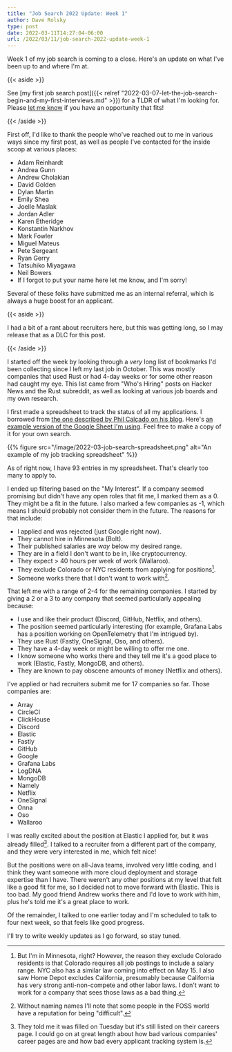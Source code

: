 ```yaml
---
title: "Job Search 2022 Update: Week 1"
author: Dave Rolsky
type: post
date: 2022-03-11T14:27:04-06:00
url: /2022/03/11/job-search-2022-update-week-1
---
```


Week 1 of my job search is coming to a close. Here's an update on what I've
been up to and where I'm at.

{{< aside >}}

See [my first job search post]({{< relref
"2022-03-07-let-the-job-search-begin-and-my-first-interviews.md" >}}) for a
TLDR of what I'm looking for. Please [let me know](mailto:autarch@urth.org) if
you have an opportunity that fits!

{{< /aside >}}

First off, I'd like to thank the people who've reached out to me in various
ways since my first post, as well as people I've contacted for the inside
scoop at various places:

- Adam Reinhardt
- Andrea Gunn
- Andrew Cholakian
- David Golden
- Dylan Martin
- Emily Shea
- Joelle Maslak
- Jordan Adler
- Karen Etheridge
- Konstantin Narkhov
- Mark Fowler
- Miguel Mateus
- Pete Sergeant
- Ryan Gerry
- Tatsuhiko Miyagawa
- Neil Bowers
- If I forgot to put your name here let me know, and I'm sorry!

Several of these folks have submitted me as an internal referral, which is
always a huge boost for an applicant.

{{< aside >}}

I had a bit of a rant about recruiters here, but this was getting long, so I
may release that as a DLC for this post.

{{< /aside >}}

I started off the week by looking through a _very_ long list of bookmarks I'd
been collecting since I left my last job in October. This was mostly companies
that used Rust or had 4-day weeks or for some other reason had caught my
eye. This list came from "Who's Hiring" posts on Hacker News and the Rust
subreddit, as well as looking at various job boards and my own research.

I first made a spreadsheet to track the status of all my applications. I
borrowed from [the one described by Phil Calçado on his
blog](https://philcalcado.com/2021/12/20/job_hunt.html). Here's [an example
version of the Google Sheet I'm
using](https://docs.google.com/spreadsheets/d/13N6onx-0fGP6ahoQt1XmhAFI7Xr-4KIkFqDGXthw6T8/edit?usp=sharing). Feel
free to make a copy of it for your own search.

{{% figure src="/image/2022-03-job-search-spreadsheet.png" alt="An example of my job tracking spreadsheet" %}}

As of right now, I have 93 entries in my spreadsheet. That's clearly too many
to apply to.

I ended up filtering based on the "My Interest". If a company seemed promising
but didn't have any open roles that fit me, I marked them as a 0. They might
be a fit in the future. I also marked a few companies as -1, which means I
should probably not consider them in the future. The reasons for that include:

- I applied and was rejected (just Google right now).
- They cannot hire in Minnesota (Bolt).
- Their published salaries are _way_ below my desired range.
- They are in a field I don't want to be in, like cryptocurrency.
- They expect > 40 hours per week of work (Wallaroo).
- They exclude Colorado or NYC residents from applying for positions[^1].
- Someone works there that I don't want to work with[^2].

That left me with a range of 2-4 for the remaining companies. I started by
giving a 2 or a 3 to any company that seemed particularly appealing because:

- I use and like their product (Discord, GitHub, Netflix, and others).
- The position seemed particularly interesting (for example, Grafana Labs has
  a position working on OpenTelemetry that I'm intrigued by).
- They use Rust (Fastly, OneSignal, Oso, and others).
- They have a 4-day week or might be willing to offer me one.
- I know someone who works there and they tell me it's a good place to work
  (Elastic, Fastly, MongoDB, and others).
- They are known to pay obscene amounts of money (Netflix and others).

I've applied or had recruiters submit me for 17 companies so far. Those
companies are:

- Array
- CircleCI
- ClickHouse
- Discord
- Elastic
- Fastly
- GitHub
- Google
- Grafana Labs
- LogDNA
- MongoDB
- Namely
- Netflix
- OneSignal
- Onna
- Oso
- Wallaroo

I was really excited about the position at Elastic I applied for, but it was
already filled[^3]. I talked to a recruiter from a different part of the
company, and they were very interested in me, which felt nice!

But the positions were on all-Java teams, involved very little coding, and I
think they want someone with more cloud deployment and storage expertise than
I have. There weren't any other positions at my level that felt like a good
fit for me, so I decided not to move forward with Elastic. This is too bad. My
good friend Andrew works there and I'd love to work with him, plus he's told
me it's a great place to work.

Of the remainder, I talked to one earlier today and I'm scheduled to talk to
four next week, so that feels like good progress.

I'll try to write weekly updates as I go forward, so stay tuned.

[^1]:
    But I'm in Minnesota, right? However, the reason they exclude Colorado
    residents is that Colorado requires all job postings to include a salary
    range. NYC also has a similar law coming into effect on May 15. I also saw
    Home Depot excludes California, presumably because California has very
    strong anti-non-compete and other labor laws. I don't want to work for a
    company that sees those laws as a bad thing.

[^2]:
    Without naming names I'll note that some people in the FOSS world have a
    reputation for being "difficult".

[^3]:
    They told me it was filled on Tuesday but it's still listed on their
    careers page. I could go on at great length about how bad various
    companies' career pages are and how bad every applicant tracking system
    is.
